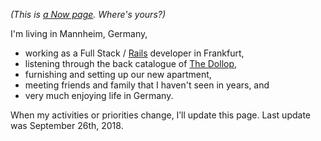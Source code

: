 <!-- 
.. title: What I'm doing at the moment
.. slug: now
.. date: 2016-06-22 17:44:06 UTC-05:00
.. tags: 
.. category: 
.. link: 
.. description: 
.. type: text
-->

*(This is [a Now page](http://nownownow.com/about). Where's yours?)*


I'm living in Mannheim, Germany,

- working as a Full Stack / [Rails](https://www.railstutorial.org/book/) developer in Frankfurt,
- listening through the back catalogue of [The Dollop](https://www.dolloppodcast.com/),
- furnishing and setting up our new apartment,
- meeting friends and family that I haven't seen in years, and
- very much enjoying life in Germany.

When my activities or priorities change, I’ll update this page. Last update was September 26th, 2018.
